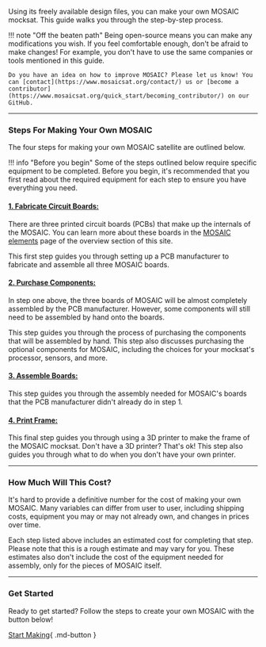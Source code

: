 Using its freely available design files, you can make your own MOSAIC mocksat. This guide walks you through the step-by-step process.

!!! note "Off the beaten path"
    Being open-source means you can make any modifications you wish. If you feel comfortable enough, don't be afraid to make changes! For example, you don't have to use the same companies or tools mentioned in this guide. 

    Do you have an idea on how to improve MOSAIC? Please let us know! You can [contact](https://www.mosaicsat.org/contact/) us or [become a contributor](https://www.mosaicsat.org/quick_start/becoming_contributor/) on our GitHub.

---

### Steps For Making Your Own MOSAIC

The four steps for making your own MOSAIC satellite are outlined below.

!!! info "Before you begin"
    Some of the steps outlined below require specific equipment to be completed. Before you begin, it's recommended that you first read about the required equipment for each step to ensure you have everything you need.

#### [1. Fabricate Circuit Boards:](https://www.mosaicsat.org/getting_mosaic/self_assemble/fabricate_boards/)

There are three printed circuit boards (PCBs) that make up the internals of the MOSAIC. You can learn more about these boards in the [MOSAIC elements](https://www.mosaicsat.org/overview/mosaic_elements/) page of the overview section of this site. 

This first step guides you through setting up a PCB manufacturer to fabricate and assemble all three MOSAIC boards. 

#### [2. Purchase Components:](https://www.mosaicsat.org/getting_mosaic/self_assemble/purchase_components/)

In step one above, the three boards of MOSAIC will be almost completely assembled by the PCB manufacturer. However, some components will still need to be assembled by hand onto the boards.

This step guides you through the process of purchasing the components that will be assembled by hand. This step also discusses purchasing the optional components for MOSAIC, including the choices for your mocksat's processor, sensors, and more. 

#### [3. Assemble Boards:](https://www.mosaicsat.org/getting_mosaic/self_assemble/assemble_boards/)

This step guides you through the assembly needed for MOSAIC's boards that the PCB manufacturer didn't already do in step 1. 

#### [4. Print Frame:](https://www.mosaicsat.org/getting_mosaic/self_assemble/print_frame/)

This final step guides you through using a 3D printer to make the frame of the MOSAIC mocksat. Don't have a 3D printer? That's ok! This step also guides you through what to do when you don't have your own printer. 

---

### How Much Will This Cost?

It's hard to provide a definitive number for the cost of making your own MOSAIC. Many variables can differ from user to user, including shipping costs, equipment you may or may not already own, and changes in prices over time. 

Each step listed above includes an estimated cost for completing that step. Please note that this is a rough estimate and may vary for you. These estimates also don't include the cost of the equipment needed for assembly, only for the pieces of MOSAIC itself. 

---

### Get Started

Ready to get started? Follow the steps to create your own MOSAIC with the button below! 

[Start Making](https://www.mosaicsat.org/getting_mosaic/self_assemble/fabricate_boards/){ .md-button }